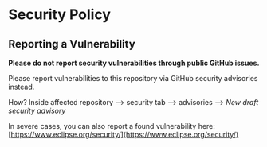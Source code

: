 # Security Policy

## Reporting a Vulnerability

**Please do not report security vulnerabilities through public GitHub issues.**

Please report vulnerabilities to this repository via GitHub security advisories instead.

How? Inside affected repository --> security tab --> advisories --> _New draft security advisory_

In severe cases, you can also report a found vulnerability here:
[https://www.eclipse.org/security/](https://www.eclipse.org/security/)